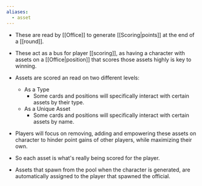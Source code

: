 ```yaml
---
aliases:
  - asset
---
```



- These are read by [[Office]] to generate [[Scoring|points]] at the end of a [[round]].
- These act as a bus for player [[scoring]], as having a character with assets on a [[Office|position]] that scores those assets highly is key to winning.
- Assets are scored an read on two different levels:
	- As a Type
		- Some cards and positions will specifically interact with certain assets by their type.
	- As a Unique Asset
		- Some cards and positions will specifically interact with certain assets by name.

- Players will focus on removing, adding and empowering these assets on character to hinder point gains of other players, while maximizing their own.



- So each asset is what's really being scored for the player.
- Assets that spawn from the pool when the character is generated, are automatically assigned to the player that spawned the official.